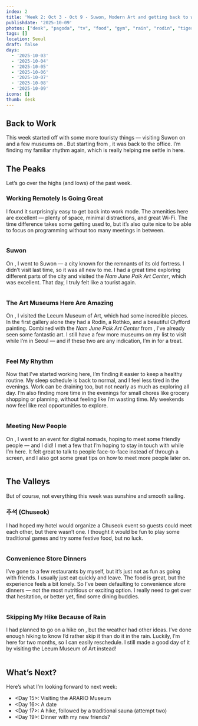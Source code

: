 ```yaml
---
index: 2
title: 'Week 2: Oct 3 - Oct 9 - Suwon, Modern Art and getting back to work.'
publishdate: '2025-10-09'
photos: ["desk", "pagoda", "tv", "food", "gym", "rain", "rodin", "tiger", "chuseok", "ramyeon", "drinks"]
tags: []
location: Seoul
draft: false
days:
  - '2025-10-03'
  - '2025-10-04'
  - '2025-10-05'
  - '2025-10-06'
  - '2025-10-07'
  - '2025-10-08'
  - '2025-10-09'
icons: []
thumb: desk
---
```

## Back to Work
This week started off with some more touristy things — visiting Suwon on <Sat> and a few museums on <Sun>. But starting from <Tue>, it was back to the office. I’m finding my familiar rhythm again, which is really helping me settle in here.  

## The Peaks
Let’s go over the highs (and lows) of the past week.  

### Working Remotely Is Going Great
I found it surprisingly easy to get back into work mode. The amenities here are excellent — plenty of space, minimal distractions, and great Wi-Fi. The time difference takes some getting used to, but it’s also quite nice to be able to focus on programming without too many meetings in between.  

<Img desk desc="What a view">  

### Suwon
On <Sat>, I went to Suwon — a city known for the remnants of its old fortress. I didn’t visit last time, so it was all new to me. I had a great time exploring different parts of the city and visited the *Nam June Paik Art Center*, which was excellent. That day, I truly felt like a tourist again.  

<Img tv desc="'Matrix' by Nam June Paik">  

### The Art Museums Here Are Amazing
On <Sun>, I visited the Leeum Museum of Art, which had some incredible pieces. In the first gallery alone they had a Rodin, a Rothko, and a beautiful Clyfford painting. Combined with the *Nam June Paik Art Center* from <Sat>, I’ve already seen some fantastic art. I still have a few more museums on my list to visit while I’m in Seoul — and if these two are any indication, I’m in for a treat.  

<Img rodin desc="'The Burghers of Calais' by Rodin">  

### Feel My Rhythm
Now that I’ve started working here, I’m finding it easier to keep a healthy routine. My sleep schedule is back to normal, and I feel less tired in the evenings. Work can be draining too, but not nearly as much as exploring all day. I’m also finding more time in the evenings for small chores like grocery shopping or planning, without feeling like I’m wasting time. My weekends now feel like real opportunities to explore.  

<Img gym desc="Flex">  

### Meeting New People
On <Thu>, I went to an event for digital nomads, hoping to meet some friendly people — and I did! I met a few that I’m hoping to stay in touch with while I’m here. It felt great to talk to people face-to-face instead of through a screen, and I also got some great tips on how to meet more people later on.  

<Img drinks desc="Cheers!">  

## The Valleys
But of course, not everything this week was sunshine and smooth sailing.  

### 추석 (Chuseok)
I had hoped my hotel would organize a Chuseok event so guests could meet each other, but there wasn’t one. I thought it would be fun to play some traditional games and try some festive food, but no luck.  

<Img chuseok desc="The Chuseok display in the Lounge">  

### Convenience Store Dinners
I’ve gone to a few restaurants by myself, but it’s just not as fun as going with friends. I usually just eat quickly and leave. The food is great, but the experience feels a bit lonely. So I’ve been defaulting to convenience store dinners — not the most nutritious or exciting option. I really need to get over that hesitation, or better yet, find some dining buddies.  

<Img ramyeon desc="Boy dinner">  

### Skipping My Hike Because of Rain
I had planned to go on a hike on <Sat>, but the weather had other ideas. I’ve done enough hiking to know I’d rather skip it than do it in the rain. Luckily, I’m here for two months, so I can easily reschedule. I still made a good day of it by visiting the Leeum Museum of Art instead!  

<Img rain desc="Rain-check on this one">  

## What’s Next?
Here’s what I’m looking forward to next week:  
- <Day 15>: Visiting the ARARIO Museum  
- <Day 16>: A date  
- <Day 17>: A hike, followed by a traditional sauna (attempt two)  
- <Day 19>: Dinner with my new friends?  
